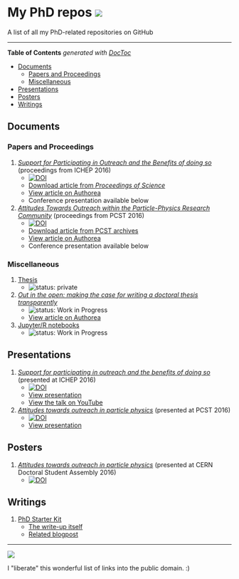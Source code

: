 # My PhD repos ![](https://img.shields.io/badge/USE-%E2%91%82%20THE%20FORKS%20%E2%91%82-green.svg)

A list of all my PhD-related repositories on GitHub

---

<!-- START doctoc generated TOC please keep comment here to allow auto update -->
<!-- DON'T EDIT THIS SECTION, INSTEAD RE-RUN doctoc TO UPDATE -->
**Table of Contents**  *generated with [DocToc](https://github.com/thlorenz/doctoc)*

- [Documents](#documents)
  - [Papers and Proceedings](#papers-and-proceedings)
  - [Miscellaneous](#miscellaneous)
- [Presentations](#presentations)
- [Posters](#posters)
- [Writings](#writings)

<!-- END doctoc generated TOC please keep comment here to allow auto update -->

## Documents

### Papers and Proceedings

1. [*Support for Participating in Outreach and the Benefits of doing so*](https://github.com/RaoOfPhysics/201611_ICHEP-Proceedings) (proceedings from ICHEP 2016)
    - [![DOI](https://zenodo.org/badge/DOI/10.5281/zenodo.556941.svg)](https://doi.org/10.5281/zenodo.556941)
    - [Download article from *Proceedings of Science*](https://pos.sissa.it/cgi-bin/reader/contribution.cgi?id=282/343)
    - [View article on Authorea](https://www.authorea.com/users/8205/articles/138156/_show_article)
    - Conference presentation available below
1. [*Attitudes Towards Outreach within the Particle-Physics Research Community*](https://github.com/RaoOfPhysics/201607_PCST-Proceedings) (proceedings from PCST 2016)
    - [![DOI](https://zenodo.org/badge/doi/10.5281/zenodo.60214.svg)](http://dx.doi.org/10.5281/zenodo.60214)
    - [Download article from PCST archives](http://www.pcst.co/papers/view/292)
    - [View article on Authorea](https://www.authorea.com/users/8205/articles/116704/_show_article)
    - Conference presentation available below

### Miscellaneous

1. [Thesis](https://github.com/RaoOfPhysics/Thesis)
    - ![status: private](https://img.shields.io/badge/status-private-red.svg)
1. [*Out in the open: making the case for writing a doctoral thesis transparently*](https://github.com/RaoOfPhysics/201702_OpenThesisPlan)
    - ![status: Work in Progress](https://img.shields.io/badge/status-Work%20in%20Progress-yellow.svg)
    - [View article on Authorea](https://www.authorea.com/users/8205/articles/153514)
1. [Jupyter/R notebooks](https://github.com/RaoOfPhysics/phd-notebooks)
    - ![status: Work in Progress](https://img.shields.io/badge/status-Work%20in%20Progress-yellow.svg)

## Presentations

1. [*Support for participating in outreach and the benefits of doing so*](https://github.com/RaoOfPhysics/201608_ICHEP/) (presented at ICHEP 2016)
    - [![DOI](https://zenodo.org/badge/doi/10.5281/zenodo.59928.svg)](http://dx.doi.org/10.5281/zenodo.59928)
    - [View presentation](https://via.hypothes.is/https://raoofphysics.github.io/201608_ICHEP/)
    - [View the talk on YouTube](https://www.youtube.com/watch?v=ZavZon1LUbU)
1. [*Attitudes towards outreach in particle physics*](https://github.com/RaoOfPhysics/201604_PCST) (presented at PCST 2016)
    - [![DOI](https://zenodo.org/badge/doi/10.5281/zenodo.50791.svg)](http://dx.doi.org/10.5281/zenodo.50791)
    - [View presentation](https://via.hypothes.is/https://raoofphysics.github.io/201604_PCST/)

## Posters

1. [*Attitudes towards outreach in particle physics*](https://github.com/RaoOfPhysics/201605_CERN-DSA) (presented at CERN Doctoral Student Assembly 2016)
    - [![DOI](https://zenodo.org/badge/doi/10.5281/zenodo.51285.svg)](http://dx.doi.org/10.5281/zenodo.51285)

## Writings

1. [PhD Starter Kit](https://github.com/RaoOfPhysics/phd-starter-kit)
    - [The write-up itself](http://raoofphysics.github.io/phd-starter-kit)
    - [Related blogpost](http://achintyarao.in/2014/12/phdchat/)

---

[![](https://img.shields.io/badge/Licence-CC0-green.svg)](https://creativecommons.org/publicdomain/zero/1.0/)

I "liberate" this wonderful list of links into the public domain. :)
